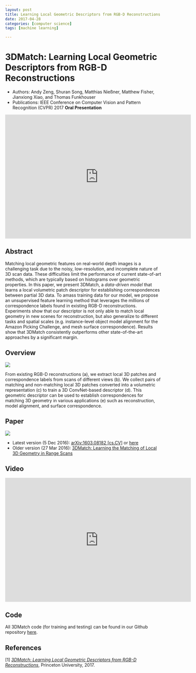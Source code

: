 ```yaml
---
layout: post
title: Learning Local Geometric Descriptors from RGB-D Reconstructions
date: 2017-04-28
categories: [computer science]
tags: [machine learning]

---
```



# 3DMatch: Learning Local Geometric Descriptors from RGB-D Reconstructions

* Authors: Andy Zeng, Shuran Song, Matthias Nießner, Matthew Fisher, Jianxiong Xiao, and Thomas Funkhouser
* Publications: IEEE Conference on Computer Vision and Pattern Recognition (CVPR) 2017 **Oral Presentation**

<iframe width="600" height="400" src="https://www.youtube.com/embed/1U3YKnuMS7g" frameborder="0" allowfullscreen></iframe>

## Abstract 

Matching local geometric features on real-world depth images is a challenging task due to the noisy, low-resolution, and incomplete nature of 3D scan data. These difficulties limit the performance of current state-of-art methods, which are typically based on histograms over geometric properties. In this paper, we present 3DMatch, a *data-driven model* that learns a local volumetric patch descriptor for establishing correspondences between partial 3D data. 
To amass training data for our model, we propose an unsupervised feature learning method that leverages the millions of correspondence labels found in existing RGB-D reconstructions. Experiments show that our descriptor is not only able to match local geometry in new scenes for reconstruction, but also generalize to different tasks and spatial scales (e.g. instance-level object model alignment for the Amazon Picking Challenge, and mesh surface correspondence). Results show that 3DMatch consistently outperforms other state-of-the-art approaches by a significant margin.

## Overview

![](http://3dmatch.cs.princeton.edu/img/overview.jpg)

From existing RGB-D reconstructions (a), we extract local 3D patches and correspondence labels from scans of different views (b). We collect pairs of matching and non-matching local 3D patches converted into a volumetric representation (c) to train a 3D ConvNet-based descriptor (d). This geometric descriptor can be used to establish correspondences for matching 3D geometry in various applications (e) such as reconstruction, model alignment, and surface correspondence.

## Paper

[![](http://3dmatch.cs.princeton.edu/img/paper-view.jpg)](https://arxiv.org/pdf/1603.08182.pdf)

* Latest version (5 Dec 2016): [arXiv:1603.08182 [cs.CV]](https://arxiv.org/abs/1603.08182) or [here](paper_v2.pdf)
* Older version (27 Mar 2016): [3DMatch: Learning the Matching of Local 3D Geometry in Range Scans](paper_v1.pdf)

## Video

<iframe width="600" height="400" src="https://www.youtube.com/embed/gZrsJJtDvvA" frameborder="0" allowfullscreen></iframe>

## Code

All 3DMatch code (for training and testing) can be found in our Github repository [here](https://github.com/andyzeng/3dmatch-toolbox).

## References
[1] [*3DMatch: Learning Local Geometric Descriptors from RGB-D Reconstructions*](http://3dmatch.cs.princeton.edu/), Princeton University, 2017.